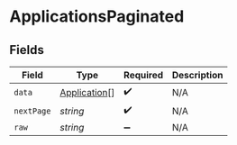 # ApplicationsPaginated


## Fields

| Field                                               | Type                                                | Required                                            | Description                                         |
| --------------------------------------------------- | --------------------------------------------------- | --------------------------------------------------- | --------------------------------------------------- |
| `data`                                              | [Application](../../models/shared/application.md)[] | :heavy_check_mark:                                  | N/A                                                 |
| `nextPage`                                          | *string*                                            | :heavy_check_mark:                                  | N/A                                                 |
| `raw`                                               | *string*                                            | :heavy_minus_sign:                                  | N/A                                                 |